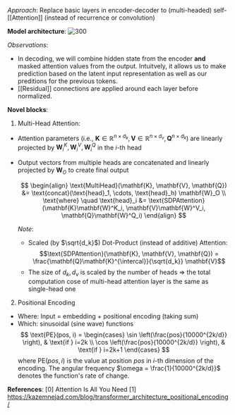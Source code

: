 *Approach*: Replace basic layers in encoder-decoder to (multi-headed) self-[[Attention]] (instead of recurrence or convolution)

**Model architecture**:
![300](AttentionIsAllYouNeed-Figure1.PNG)

*Observations*:
- In decoding, we will combine hidden state from the encoder **and** masked attention values from the output. Intuitvely, it allows us to make prediction based on the latent input representation as well as our preditions for the previous tokens.
- [[Residual]] connections are applied around each layer before normalized.

**Novel blocks**:
1. Multi-Head Attention:
- Attention parameters (i.e., $\mathbf{K} \in \mathbb{R}^{n \times d_k}, \mathbf{V} \in \mathbb{R}^{n \times d_v}, \mathbf{Q}^{n \times d_k}$) are linearly projected by $\mathbf{W}^K_i, \mathbf{W}^V_i, \mathbf{W}^Q_i$ in the $i$-th head
- Output vectors from multiple heads are concatenated and linearly projected by $\mathbf{W}_O$ to create final output

	$$
	\begin{align}
	\text{MultiHead}(\mathbf{K}, \mathbf{V}, \mathbf{Q}) &= \text{concat}(\text{head}_1, \cdots, \text{head}_h) \mathbf{W}_O \\
	\text{where} \quad \text{head}_i &= \text{SDPAttention}(\mathbf{K}\mathbf{W}^K_i, \mathbf{V}\mathbf{W}^V_i, \mathbf{Q}\mathbf{W}^Q_i)
	\end{align}
	$$

	*Note*:
	- Scaled (by $\sqrt{d_k}$) Dot-Product (instead of additive) Attention:
	$$\text{SDPAttention}(\mathbf{K}, \mathbf{V}, \mathbf{Q}) = \frac{\mathbf{Q}\mathbf{K}^{\intercal}}{\sqrt{d_k}} \mathbf{V}$$
	- The size of $d_k, d_v$ is scaled by the number of heads => the total computation cose of multi-head attention layer is the same as single-head one

2. Positional Encoding
- Where: Input = embedding + positional encoding (taking sum)
- Which: sinusoidal (sine wave) functions
$$
\text{PE}(pos, i) =
\begin{cases}
\sin \left(\frac{pos}{10000^{2k/d}} \right), & \text{if } i=2k \\
\cos \left(\frac{pos}{10000^{2k/d}} \right), & \text{if } i=2k+1
\end{cases}
$$
where $\text{PE}(pos, i)$ is the value at position $pos$ in $i$-th dimension of the encoding. The angular frequency $\omega = \frac{1}{10000^{2k/d}}$ denotes the function's rate of change.


**References**:
[0] Attention Is All You Need
[1] https://kazemnejad.com/blog/transformer_architecture_positional_encoding/